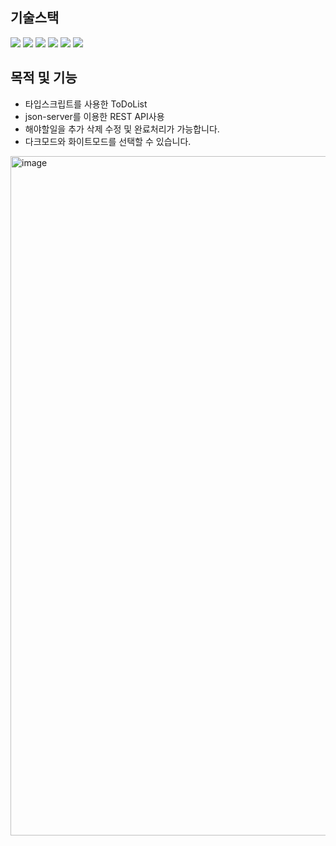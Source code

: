 
## 기술스택

<img src="https://img.shields.io/badge/HTML5-E34F26?style=for-the-badge&logo=html5&logoColor=white"> <img src="https://img.shields.io/badge/CSS3-1572B6?style=for-the-badge&logo=css3&logoColor=white"> <img src="https://img.shields.io/badge/typescript-3178C6?style=for-the-badge&logo=typescript&logoColor=white"> <img src="https://img.shields.io/badge/React-61DAFB?style=for-the-badge&logo=react&logoColor=white">
<img src="https://img.shields.io/badge/styledcomponents-DB7093?style=for-the-badge&logo=react&logoColor=white"> <img src="https://img.shields.io/badge/reactquery-3FF4154?style=for-the-badge&logo=react&logoColor=white">

## 목적 및 기능

* 타입스크립트를 사용한 ToDoList
* json-server를 이용한 REST API사용
* 해야할일을 추가 삭제 수정 및 완료처리가 가능합니다.
* 다크모드와 화이트모드를 선택할 수 있습니다.

<img width="1087" alt="image" src="https://github.com/peeChulchul/S_TsToDo/assets/144536397/0215bb0a-37c9-413f-9369-9e445f4f19a6">


